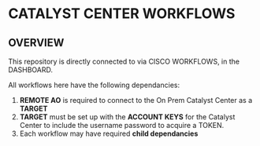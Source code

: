 # CATALYST CENTER WORKFLOWS

## OVERVIEW

This repository is directly connected to via CISCO WORKFLOWS, in the DASHBOARD.

All workflows here have the following dependancies:

1. **REMOTE AO** is required to connect to the On Prem Catalyst Center as a **TARGET**
1. **TARGET** must be set up with the **ACCOUNT KEYS** for the Catalyst Center to include the username password to acquire a TOKEN.
1. Each workflow may have required **child dependancies**
